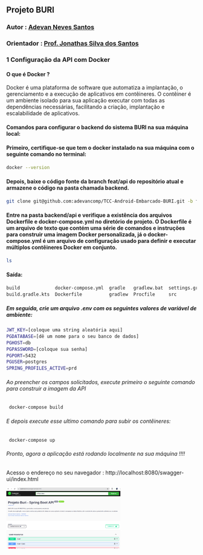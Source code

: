 ## Projeto BURI

### Autor : [Adevan Neves Santos](https://www.linkedin.com/in/adevancomp/)

### Orientador : [Prof. Jonathas Silva dos Santos](https://www.linkedin.com/in/jonathassilvasantos/)

### 1 Configuração da API com Docker

#### O que é Docker ?

Docker é uma plataforma de software que automatiza a implantação, o gerenciamento e a execução de aplicativos em contêineres. O contêiner é um ambiente isolado para sua aplicação executar com todas as dependências necessárias, facilitando a criação, implantação e escalabilidade de aplicativos.

#### Comandos para configurar o backend do sistema BURI na sua máquina local:

#### Primeiro, certifique-se que tem o docker instalado na sua máquina com o seguinte comando no terminal: 

```bash
docker --version
```

#### Depois, baixe o código fonte da branch feat/api do repositório atual e armazene o código na pasta chamada backend.

```bash
git clone git@github.com:adevancomp/TCC-Android-Embarcado-BURI.git -b feat/api backend
```

#### Entre na pasta backend/api e verifique a existência dos arquivos Dockerfile e docker-compose.yml no diretório de projeto. O Dockerfile é um arquivo de texto que contém uma série de comandos e instruções para construir uma imagem Docker personalizada, já o docker-compose.yml é um arquivo de configuração usado para definir e executar múltiplos contêineres Docker em conjunto. 

```bash
ls
```
#### Saída: 
```bash
build             docker-compose.yml  gradle   gradlew.bat  settings.gradle.kts
build.gradle.kts  Dockerfile          gradlew  Procfile     src
```

##### Em seguida, crie um arquivo .env com os seguintes valores de variável de ambiente: 

```bash
JWT_KEY=[coloque uma string aleatória aqui]
PGDATABASE=[dê um nome para o seu banco de dados]
PGHOST=db
PGPASSWORD=[coloque sua senha]
PGPORT=5432
PGUSER=postgres
SPRING_PROFILES_ACTIVE=prd
```

###### Ao preencher os campos solicitados, execute primeiro o seguinte comando para construir a imagem da API

```bash
 docker-compose build
```

###### E depois execute esse ultimo comando para subir os contêineres:

```bash
 docker-compose up
```

###### Pronto, agora a aplicação está rodando localmente na sua máquina !!!!

Acesso o endereço no seu navegador : http://localhost:8080/swagger-ui/index.html

<img src="./hello-world.png" alt="Exibição do Swagger Documentação da API" style="width:60%;" />

